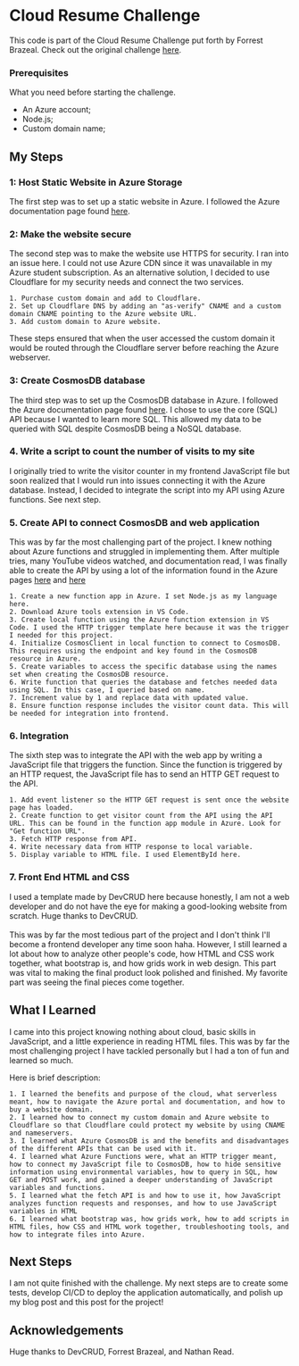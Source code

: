 # Cloud Resume Challenge

This code is part of the Cloud Resume Challenge put forth by Forrest Brazeal. Check out the original challenge <a href="https://cloudresumechallenge.dev/docs/the-challenge/">here</a>.  

### Prerequisites

What you need before starting the challenge.

* An Azure account;
* Node.js;
* Custom domain name;

## My Steps
### 1: Host Static Website in Azure Storage

The first step was to set up a static website in Azure. I followed the Azure documentation page found <a href="https://docs.microsoft.com/en-us/azure/storage/blobs/storage-blob-static-website">here</a>. 

### 2: Make the website secure

The second step was to make the website use HTTPS for security. I ran into an issue here. I could not use Azure CDN since it was unavailable in my Azure student subscription. As an alternative solution, I decided to use Cloudflare for my security needs and connect the two services.

```
1. Purchase custom domain and add to Cloudflare.
2. Set up Cloudflare DNS by adding an "as-verify" CNAME and a custom domain CNAME pointing to the Azure website URL.
3. Add custom domain to Azure website.
```
These steps ensured that when the user accessed the custom domain it would be routed through the Cloudflare server before reaching the Azure webserver.

### 3: Create CosmosDB database

The third step was to set up the CosmosDB database in Azure. I followed the Azure documentation page found <a href="https://docs.microsoft.com/en-us/azure/cosmos-db/sql/create-sql-api-nodejs">here</a>. I chose to use the core (SQL) API because I wanted to learn more SQL. This allowed my data to be queried with SQL despite CosmosDB being a NoSQL database. 

### 4. Write a script to count the number of visits to my site

I originally tried to write the visitor counter in my frontend JavaScript file but soon realized that I would run into issues connecting it with the Azure database. Instead, I decided to integrate the script into my API using Azure functions. See next step.

### 5. Create API to connect CosmosDB and web application

This was by far the most challenging part of the project. I knew nothing about Azure functions and struggled in implementing them. After multiple tries, many YouTube videos watched, and documentation read, I was finally able to create the API by using a lot of the information found in the Azure pages <a href="https://docs.microsoft.com/en-us/azure/cosmos-db/sql/create-sql-api-nodejs">here</a> and <a href="https://docs.microsoft.com/en-us/azure/azure-functions/create-first-function-vs-code-node">here</a>

```
1. Create a new function app in Azure. I set Node.js as my language here.
2. Download Azure tools extension in VS Code.
3. Create local function using the Azure function extension in VS Code. I used the HTTP trigger template here because it was the trigger I needed for this project.
4. Initialize CosmosClient in local function to connect to CosmosDB. This requires using the endpoint and key found in the CosmosDB resource in Azure.
5. Create variables to access the specific database using the names set when creating the CosmosDB resource.
6. Write function that queries the database and fetches needed data using SQL. In this case, I queried based on name.
7. Increment value by 1 and replace data with updated value.
8. Ensure function response includes the visitor count data. This will be needed for integration into frontend.
```

### 6. Integration

The sixth step was to integrate the API with the web app by writing a JavaScript file that triggers the function. Since the function is triggered by an HTTP request, the JavaScript file has to send an HTTP GET request to the API.

```
1. Add event listener so the HTTP GET request is sent once the website page has loaded.
2. Create function to get visitor count from the API using the API URL. This can be found in the function app module in Azure. Look for "Get function URL".
3. Fetch HTTP response from API.
4. Write necessary data from HTTP response to local variable.
5. Display variable to HTML file. I used ElementById here. 
```

### 7. Front End HTML and CSS

I used a template made by DevCRUD here because honestly, I am not a web developer and do not have the eye for making a good-looking website from scratch. Huge thanks to DevCRUD. <br /><br />
This was by far the most tedious part of the project and I don't think I'll become a frontend developer any time soon haha. However, I still learned a lot about how to analyze other people's code, how HTML and CSS work together, what bootstrap is, and how grids work in web design. This part was vital to making the final product look polished and finished. My favorite part was seeing the final pieces come together. 

## What I Learned
I came into this project knowing nothing about cloud, basic skills in JavaScript, and a little experience in reading HTML files. This was by far the most challenging project I have tackled personally but I had a ton of fun and learned so much. 

Here is brief description:
```
1. I learned the benefits and purpose of the cloud, what serverless meant, how to navigate the Azure portal and documentation, and how to buy a website domain.
2. I learned how to connect my custom domain and Azure website to Cloudflare so that Cloudflare could protect my website by using CNAME and nameservers.
3. I learned what Azure CosmosDB is and the benefits and disadvantages of the different APIs that can be used with it.
4. I learned what Azure Functions were, what an HTTP trigger meant, how to connect my JavaScript file to CosmosDB, how to hide sensitive information using environmental variables, how to query in SQL, how GET and POST work, and gained a deeper understanding of JavaScript variables and functions.
5. I learned what the fetch API is and how to use it, how JavaScript analyzes function requests and responses, and how to use JavaScript variables in HTML
6. I learned what bootstrap was, how grids work, how to add scripts in HTML files, how CSS and HTML work together, troubleshooting tools, and how to integrate files into Azure.
```

## Next Steps
I am not quite finished with the challenge. My next steps are to create some tests, develop CI/CD to deploy the application automatically, and polish up my blog post and this post for the project!

## Acknowledgements
Huge thanks to DevCRUD, Forrest Brazeal, and Nathan Read.
